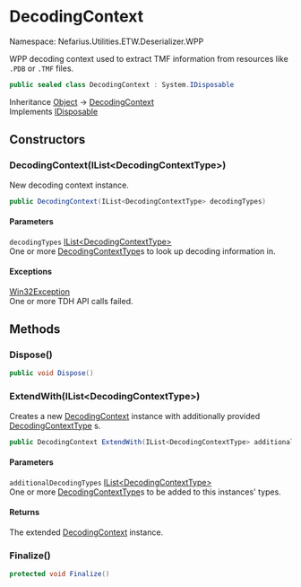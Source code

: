 # DecodingContext

Namespace: Nefarius.Utilities.ETW.Deserializer.WPP

WPP decoding context used to extract TMF information from resources like `.PDB` or `.TMF` files.

```csharp
public sealed class DecodingContext : System.IDisposable
```

Inheritance [Object](https://docs.microsoft.com/en-us/dotnet/api/system.object) → [DecodingContext](./nefarius.utilities.etw.deserializer.wpp.decodingcontext.md)<br>
Implements [IDisposable](https://docs.microsoft.com/en-us/dotnet/api/system.idisposable)

## Constructors

### <a id="constructors-.ctor"/>**DecodingContext(IList&lt;DecodingContextType&gt;)**

New decoding context instance.

```csharp
public DecodingContext(IList<DecodingContextType> decodingTypes)
```

#### Parameters

`decodingTypes` [IList&lt;DecodingContextType&gt;](https://docs.microsoft.com/en-us/dotnet/api/system.collections.generic.ilist-1)<br>
One or more [DecodingContextType](./nefarius.utilities.etw.deserializer.wpp.decodingcontexttype.md)s to look up decoding information in.

#### Exceptions

[Win32Exception](https://docs.microsoft.com/en-us/dotnet/api/system.componentmodel.win32exception)<br>
One or more TDH API calls failed.

## Methods

### <a id="methods-dispose"/>**Dispose()**

```csharp
public void Dispose()
```

### <a id="methods-extendwith"/>**ExtendWith(IList&lt;DecodingContextType&gt;)**

Creates a new [DecodingContext](./nefarius.utilities.etw.deserializer.wpp.decodingcontext.md) instance with additionally provided [DecodingContextType](./nefarius.utilities.etw.deserializer.wpp.decodingcontexttype.md)
 s.

```csharp
public DecodingContext ExtendWith(IList<DecodingContextType> additionalDecodingTypes)
```

#### Parameters

`additionalDecodingTypes` [IList&lt;DecodingContextType&gt;](https://docs.microsoft.com/en-us/dotnet/api/system.collections.generic.ilist-1)<br>
One or more [DecodingContextType](./nefarius.utilities.etw.deserializer.wpp.decodingcontexttype.md)s to be added to this instances'
 types.

#### Returns

The extended [DecodingContext](./nefarius.utilities.etw.deserializer.wpp.decodingcontext.md) instance.

### <a id="methods-finalize"/>**Finalize()**

```csharp
protected void Finalize()
```
